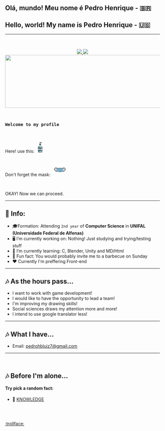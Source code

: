 ## Olá, mundo! Meu nome é Pedro Henrique - :brazil:
## Hello, world! My name is Pedro Henrique - :us:
---
</br>
</br>

<div align="center">
   <a href="https://github.com/Drinpy">
  <img height="172cm" src="https://github-readme-stats.vercel.app/api?username=Drinpy&show_icons=true&theme=gotham&include_all_commits=true&count_private=true"/>
  <img height="172cm" src="https://github-readme-stats.vercel.app/api/top-langs/?username=Drinpy&layout=compact&langs_count=7&theme=gotham"/>
  <img height="172cm" width="1000cm" src="https://github-readme-streak-stats.herokuapp.com/?user=Drinpy&theme=dark">
   </a>
</div>

 </br>

### `Welcome to my profile`

</br>

<p align="left">
  Here! use this:&ensp;
    <img src="/IMG/aqua_gel-removebg-preview.png" width="16" title="Hmmmm fresh innit!?"> <br>
   
</br>
  
  Don't forget the mask:&ensp;
  <img src="/IMG/maskpixel-removebg-preview.png" width="40" title="Soon you'll get used to it">

</br>

OKAY! Now we can proceed.

---
## :bookmark_tabs: Info:


- :mortar_board:Formation: Attending `2nd year` of **Computer Science** in **UNIFAL (Universidade Federal de Alfenas)**
- 🖥️ I’m currently working on: Nothing! Just studying and trying/testing stuff
- 🌱 I’m currently learning: C, Blender, Unity and MD/Html
- :clown_face: Fun fact: You would probably invite me to a barbecue on Sunday
- ♥️ Currently I'm preffering Front-end


---
## 🎶 As the hours pass...

- I want to work with game development! 
- I would like to have the opportunity to lead a team!
- I'm improving my drawing skills!
- Social sciences draws my attention more and more!
- I intend to use google translator less!

---
## 🎶 What I have...

- Email: pedrohbluiz7@gmail.com

---
</br>

## 🎶 Before I'm alone...

#### Try pick a random fact:
- 👾 <a href="http://randomfactgenerator.net/"> KNOWLEDGE </a>

</br></br>
<!-- joke by Dudushy -->
<a href="https://youtu.be/sCNrK-n68CM" >:trollface:</a>
